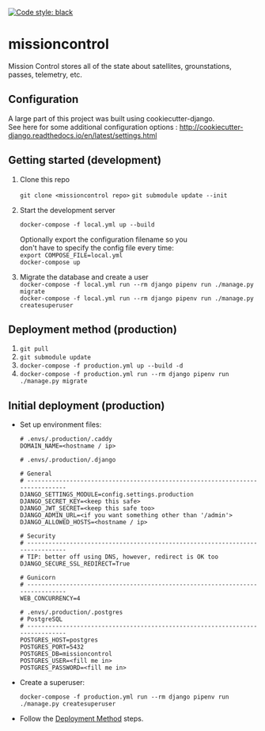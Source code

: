 [![Code style: black](https://img.shields.io/badge/code%20style-black-000000.svg)](https://github.com/psf/black)

# missioncontrol  
Mission Control stores all of the state about satellites, grounstations, passes, telemetry, etc.  

## Configuration
A large part of this project was built using cookiecutter-django.  
See here for some additional configuration options : http://cookiecutter-django.readthedocs.io/en/latest/settings.html

## Getting started (development)
1. Clone this repo

    `git clone <missioncontrol repo>`
    `git submodule update --init`


2. Start the development server

      `docker-compose -f local.yml up --build`

      Optionally export the configuration filename so you  
      don't have to specify the config file every time:  
      `export COMPOSE_FILE=local.yml`  
      `docker-compose up`

3. Migrate the database and create a user  
      `docker-compose -f local.yml run --rm django pipenv run ./manage.py migrate`  
      `docker-compose -f local.yml run --rm django pipenv run ./manage.py createsuperuser`

## Deployment method (production)

1. `git pull`
2. `git submodule update`
3. `docker-compose -f production.yml up --build -d`
4. `docker-compose -f production.yml run --rm django pipenv run ./manage.py migrate`

## Initial deployment (production)

* Set up environment files:

    ```
    # .envs/.production/.caddy
    DOMAIN_NAME=<hostname / ip>
    ```

    ```
    # .envs/.production/.django

    # General
    # ------------------------------------------------------------------------------
    DJANGO_SETTINGS_MODULE=config.settings.production
    DJANGO_SECRET_KEY=<keep this safe>
    DJANGO_JWT_SECRET=<keep this safe too>
    DJANGO_ADMIN_URL=<if you want something other than '/admin'>
    DJANGO_ALLOWED_HOSTS=<hostname / ip>

    # Security
    # ------------------------------------------------------------------------------
    # TIP: better off using DNS, however, redirect is OK too
    DJANGO_SECURE_SSL_REDIRECT=True

    # Gunicorn
    # ------------------------------------------------------------------------------
    WEB_CONCURRENCY=4
    ```

    ```
    # .envs/.production/.postgres
    # PostgreSQL
    # ------------------------------------------------------------------------------
    POSTGRES_HOST=postgres
    POSTGRES_PORT=5432
    POSTGRES_DB=missioncontrol
    POSTGRES_USER=<fill me in>
    POSTGRES_PASSWORD=<fill me in>
    ```

* Create a superuser: 
    ```
    docker-compose -f production.yml run --rm django pipenv run ./manage.py createsuperuser
    ```

* Follow the [Deployment Method](#deployment-method-production) steps.
